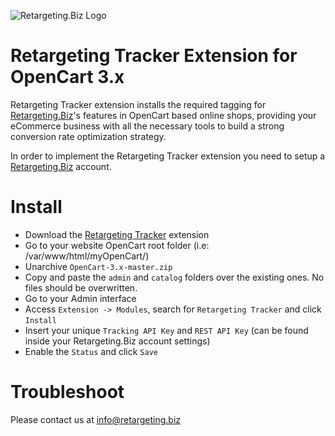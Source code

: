 ![Retargeting.Biz Logo](https://s3.amazonaws.com/techpluto/wp-content/uploads/2017/06/29185746/techp_1194697.png)

Retargeting Tracker Extension for OpenCart 3.x
=======================
Retargeting Tracker extension installs the required tagging for [Retargeting.Biz](https://Retargeting.biz)'s features in OpenCart based online shops, providing your eCommerce business with all the necessary tools to build a strong conversion rate optimization strategy.

In order to implement the Retargeting Tracker extension you need to setup a [Retargeting.Biz](https://Retargeting.biz) account.

Install
=======================
- Download the [Retargeting Tracker](https://github.com/retargeting/OpenCart-3.x.git) extension
- Go to your website OpenCart root folder (i.e: /var/www/html/myOpenCart/)
- Unarchive `OpenCart-3.x-master.zip`
- Copy and paste the `admin` and `catalog` folders over the existing ones. No files should be overwritten.
- Go to your Admin interface
- Access `Extension -> Modules`, search for `Retargeting Tracker` and click `Install`
- Insert your unique `Tracking API Key` and `REST API Key` (can be found inside your Retargeting.Biz account settings)
- Enable the `Status` and click `Save`

Troubleshoot
=======================
Please contact us at info@retargeting.biz
